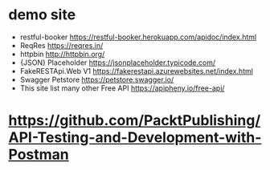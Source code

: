 # demo site

- restful-booker	https://restful-booker.herokuapp.com/apidoc/index.html
- ReqRes	https://reqres.in/
- httpbin	http://httpbin.org/
- {JSON} Placeholder	https://jsonplaceholder.typicode.com/
- FakeRESTApi.Web V1	https://fakerestapi.azurewebsites.net/index.html
- Swagger Petstore	https://petstore.swagger.io/
- This site list many other Free API	https://apipheny.io/free-api/

# https://github.com/PacktPublishing/API-Testing-and-Development-with-Postman
